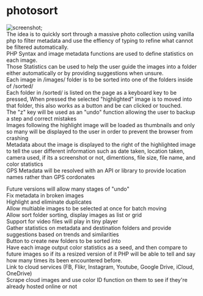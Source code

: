 # photosort
![screenshot](https://github.com/LuckyMonkey/photosort/blob/master/screenshot.png);  
The idea is to quickly sort through a massive photo collection using vanilla php to filter metadata and use the effiency of typing to refine what cannot be filtered automatically.   
PHP Syntax and image metadata functions are used to define statistics on each image.  
Those Statistics can be used to help the user guide the images into a folder either automatically or by providing suggestions when unsure.  
Each image in /images/ folder is to be sorted into one of the folders inside of /sorted/  
Each folder in /sorted/ is listed on the page as a keyboard key to be pressed, When pressed the selected "highlighted" image is to moved into that folder, this also works as a button and be can clicked or touched.  
The "z" key will be used as an "undo" function allowing the user to backup a step and correct mistakes  
Images following the highlight image will be loaded as thumbnails and only so many will be displayed to the user in order to prevent the browser from crashing  
Metadata about the image is displayed to the right of the highlighted image to tell the user different information such as date taken, location taken, camera used, if its a screenshot or not, dimentions, file size, file name, and color statistics  
GPS Metadata will be resolved with an API or library to provide location names rather than GPS cordonates  


Future versions will allow many stages of "undo"  
Fix metadata in broken images  
Highlight and eliminate duplicates  
Allow multiable images to be selected at once for batch moving  
Allow sort folder sorting, display images as list or grid  
Support for video files will play in tiny player  
Gather statistics on metadata and destination folders and provide suggestions based on trends and similarities  
Button to create new folders to be sorted into  
Have each image output color statistics as a seed, and then compare to future images so if its a resized version of it PHP will be able to tell and say how many times its been encountered before.  
Link to cloud services (FB, Flikr, Instagram, Youtube, Google Drive, iCloud, OneDrive)  
Scrape cloud images and use color ID function on them to see if they're already hosted online or not  